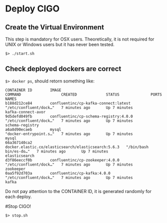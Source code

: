 # Deploy CIGO
## Create the Virtual Environment
This step is mandatory for OSX users. Theoretically, it is not required for UNIX or Windows users but it has never been tested.

```
$> ./start.sh
```

## Check deployed dockers are correct

`$> docker ps`, should retorn something like:

```
CONTAINER ID        IMAGE                                                 COMMAND                  CREATED             STATUS              PORTS               NAMES
b188d212ce84        confluentinc/cp-kafka-connect:latest                  "/etc/confluent/dock…"   7 minutes ago       Up 7 minutes                            kafka-connect-avor
9d5defd049fb        confluentinc/cp-schema-registry:4.0.0                 "/etc/confluent/dock…"   7 minutes ago       Up 7 minutes                            schema-registry
a6a8d90ecaeb        mysql                                                 "docker-entrypoint.s…"   7 minutes ago       Up 7 minutes                            mysql
66a367140ca2        docker.elastic.co/elasticsearch/elasticsearch:5.6.3   "/bin/bash bin/es-do…"   7 minutes ago       Up 7 minutes                            elasticsearch
d3f86eeccf0b        confluentinc/cp-zookeeper:4.0.0                       "/etc/confluent/dock…"   7 minutes ago       Up 7 minutes                            zookeeper
0aa5f92d703a        confluentinc/cp-kafka:4.0.0                           "/etc/confluent/dock…"   7 minutes ago       Up 7 minutes                            kafka
```
Do not pay attention to the CONTAINER ID, it is generated randomly for each deploy.



#Stop CIGO!

``` 
$> stop.sh
```

